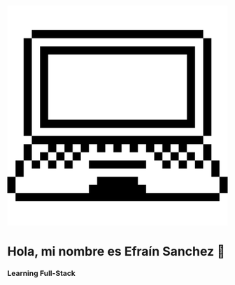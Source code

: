 ![laptop](https://raw.githubusercontent.com/efrasancheza/efrasancheza/main/laptop-1.png)
# Hola, mi nombre es Efraín Sanchez 👋
### Learning Full-Stack







<!--
**efrasancheza/efrasancheza** is a ✨ _special_ ✨ repository because its `README.md` (this file) appears on your GitHub profile.

Here are some ideas to get you started:

- 🔭 I’m currently working on ...
- 🌱 I’m currently learning ...
- 👯 I’m looking to collaborate on ...
- 🤔 I’m looking for help with ...
- 💬 Ask me about ...
- 📫 How to reach me: ...
- 😄 Pronouns: ...
- ⚡ Fun fact: ...
-->
